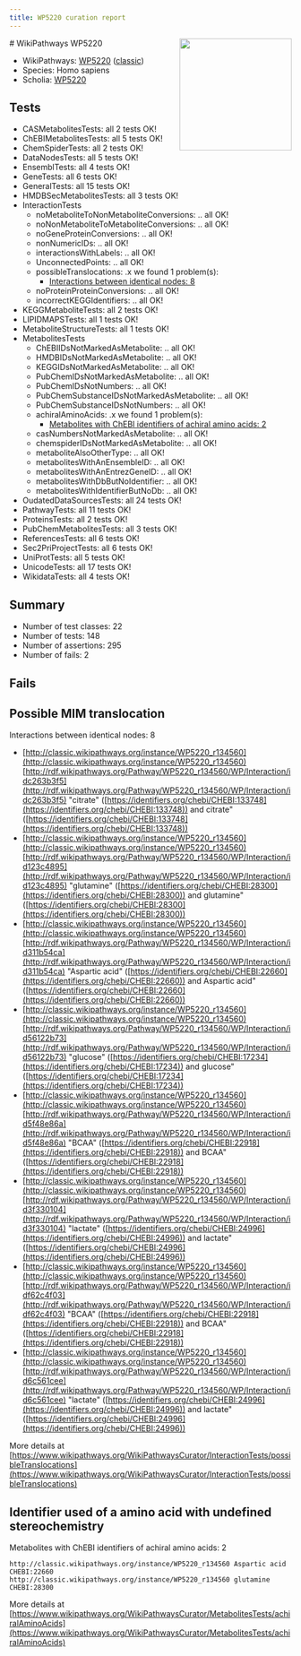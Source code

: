 ```yaml
---
title: WP5220 curation report
---
```


<img style="float: right; width: 200px" src="https://upload.wikimedia.org/wikipedia/commons/thumb/8/83/Wplogo_with_text_500.png/640px-Wplogo_with_text_500.png" />
# WikiPathways WP5220

* WikiPathways: [WP5220](https://wikipathways.org/pathways/WP5220) ([classic](https://classic.wikipathways.org/instance/WP5220))
* Species: Homo sapiens
* Scholia: [WP5220](https://scholia.toolforge.org/wikipathways/WP5220)
## Tests
* CASMetabolitesTests: all 2 tests OK!
* ChEBIMetabolitesTests: all 5 tests OK!
* ChemSpiderTests: all 2 tests OK!
* DataNodesTests: all 5 tests OK!
* EnsemblTests: all 4 tests OK!
* GeneTests: all 6 tests OK!
* GeneralTests: all 15 tests OK!
* HMDBSecMetabolitesTests: all 3 tests OK!
* InteractionTests
    * noMetaboliteToNonMetaboliteConversions: .. all OK!
    * noNonMetaboliteToMetaboliteConversions: .. all OK!
    * noGeneProteinConversions: .. all OK!
    * nonNumericIDs: .. all OK!
    * interactionsWithLabels: .. all OK!
    * UnconnectedPoints: .. all OK!
    * possibleTranslocations: .x we found 1 problem(s):
        * [Interactions between identical nodes: 8](#1c11820d)
    * noProteinProteinConversions: .. all OK!
    * incorrectKEGGIdentifiers: .. all OK!
* KEGGMetaboliteTests: all 2 tests OK!
* LIPIDMAPSTests: all 1 tests OK!
* MetaboliteStructureTests: all 1 tests OK!
* MetabolitesTests
    * ChEBIIDsNotMarkedAsMetabolite: .. all OK!
    * HMDBIDsNotMarkedAsMetabolite: .. all OK!
    * KEGGIDsNotMarkedAsMetabolite: .. all OK!
    * PubChemIDsNotMarkedAsMetabolite: .. all OK!
    * PubChemIDsNotNumbers: .. all OK!
    * PubChemSubstanceIDsNotMarkedAsMetabolite: .. all OK!
    * PubChemSubstanceIDsNotNumbers: .. all OK!
    * achiralAminoAcids: .x we found 1 problem(s):
        * [Metabolites with ChEBI identifiers of achiral amino acids: 2](#9c17608f)
    * casNumbersNotMarkedAsMetabolite: .. all OK!
    * chemspiderIDsNotMarkedAsMetabolite: .. all OK!
    * metaboliteAlsoOtherType: .. all OK!
    * metabolitesWithAnEnsembleID: .. all OK!
    * metabolitesWithAnEntrezGeneID: .. all OK!
    * metabolitesWithDbButNoIdentifier: .. all OK!
    * metabolitesWithIdentifierButNoDb: .. all OK!
* OudatedDataSourcesTests: all 24 tests OK!
* PathwayTests: all 11 tests OK!
* ProteinsTests: all 2 tests OK!
* PubChemMetabolitesTests: all 3 tests OK!
* ReferencesTests: all 6 tests OK!
* Sec2PriProjectTests: all 6 tests OK!
* UniProtTests: all 5 tests OK!
* UnicodeTests: all 17 tests OK!
* WikidataTests: all 4 tests OK!


## Summary

* Number of test classes: 22
* Number of tests: 148
* Number of assertions: 295
* Number of fails: 2

## Fails

<a name="1c11820d" />

## Possible MIM translocation

Interactions between identical nodes: 8

* [http://classic.wikipathways.org/instance/WP5220_r134560](http://classic.wikipathways.org/instance/WP5220_r134560) [http://rdf.wikipathways.org/Pathway/WP5220_r134560/WP/Interaction/idc263b3f5](http://rdf.wikipathways.org/Pathway/WP5220_r134560/WP/Interaction/idc263b3f5) "citrate" ([https://identifiers.org/chebi/CHEBI:133748](https://identifiers.org/chebi/CHEBI:133748)) and 
citrate" ([https://identifiers.org/chebi/CHEBI:133748](https://identifiers.org/chebi/CHEBI:133748))
* [http://classic.wikipathways.org/instance/WP5220_r134560](http://classic.wikipathways.org/instance/WP5220_r134560) [http://rdf.wikipathways.org/Pathway/WP5220_r134560/WP/Interaction/id123c4895](http://rdf.wikipathways.org/Pathway/WP5220_r134560/WP/Interaction/id123c4895) "glutamine" ([https://identifiers.org/chebi/CHEBI:28300](https://identifiers.org/chebi/CHEBI:28300)) and 
glutamine" ([https://identifiers.org/chebi/CHEBI:28300](https://identifiers.org/chebi/CHEBI:28300))
* [http://classic.wikipathways.org/instance/WP5220_r134560](http://classic.wikipathways.org/instance/WP5220_r134560) [http://rdf.wikipathways.org/Pathway/WP5220_r134560/WP/Interaction/id311b54ca](http://rdf.wikipathways.org/Pathway/WP5220_r134560/WP/Interaction/id311b54ca) "Aspartic acid" ([https://identifiers.org/chebi/CHEBI:22660](https://identifiers.org/chebi/CHEBI:22660)) and 
Aspartic acid" ([https://identifiers.org/chebi/CHEBI:22660](https://identifiers.org/chebi/CHEBI:22660))
* [http://classic.wikipathways.org/instance/WP5220_r134560](http://classic.wikipathways.org/instance/WP5220_r134560) [http://rdf.wikipathways.org/Pathway/WP5220_r134560/WP/Interaction/id56122b73](http://rdf.wikipathways.org/Pathway/WP5220_r134560/WP/Interaction/id56122b73) "glucose" ([https://identifiers.org/chebi/CHEBI:17234](https://identifiers.org/chebi/CHEBI:17234)) and 
glucose" ([https://identifiers.org/chebi/CHEBI:17234](https://identifiers.org/chebi/CHEBI:17234))
* [http://classic.wikipathways.org/instance/WP5220_r134560](http://classic.wikipathways.org/instance/WP5220_r134560) [http://rdf.wikipathways.org/Pathway/WP5220_r134560/WP/Interaction/id5f48e86a](http://rdf.wikipathways.org/Pathway/WP5220_r134560/WP/Interaction/id5f48e86a) "BCAA" ([https://identifiers.org/chebi/CHEBI:22918](https://identifiers.org/chebi/CHEBI:22918)) and 
BCAA" ([https://identifiers.org/chebi/CHEBI:22918](https://identifiers.org/chebi/CHEBI:22918))
* [http://classic.wikipathways.org/instance/WP5220_r134560](http://classic.wikipathways.org/instance/WP5220_r134560) [http://rdf.wikipathways.org/Pathway/WP5220_r134560/WP/Interaction/id3f330104](http://rdf.wikipathways.org/Pathway/WP5220_r134560/WP/Interaction/id3f330104) "lactate" ([https://identifiers.org/chebi/CHEBI:24996](https://identifiers.org/chebi/CHEBI:24996)) and 
lactate" ([https://identifiers.org/chebi/CHEBI:24996](https://identifiers.org/chebi/CHEBI:24996))
* [http://classic.wikipathways.org/instance/WP5220_r134560](http://classic.wikipathways.org/instance/WP5220_r134560) [http://rdf.wikipathways.org/Pathway/WP5220_r134560/WP/Interaction/idf62c4f03](http://rdf.wikipathways.org/Pathway/WP5220_r134560/WP/Interaction/idf62c4f03) "BCAA" ([https://identifiers.org/chebi/CHEBI:22918](https://identifiers.org/chebi/CHEBI:22918)) and 
BCAA" ([https://identifiers.org/chebi/CHEBI:22918](https://identifiers.org/chebi/CHEBI:22918))
* [http://classic.wikipathways.org/instance/WP5220_r134560](http://classic.wikipathways.org/instance/WP5220_r134560) [http://rdf.wikipathways.org/Pathway/WP5220_r134560/WP/Interaction/id6c561cee](http://rdf.wikipathways.org/Pathway/WP5220_r134560/WP/Interaction/id6c561cee) "lactate" ([https://identifiers.org/chebi/CHEBI:24996](https://identifiers.org/chebi/CHEBI:24996)) and 
lactate" ([https://identifiers.org/chebi/CHEBI:24996](https://identifiers.org/chebi/CHEBI:24996))


More details at [https://www.wikipathways.org/WikiPathwaysCurator/InteractionTests/possibleTranslocations](https://www.wikipathways.org/WikiPathwaysCurator/InteractionTests/possibleTranslocations)

<a name="9c17608f" />

## Identifier used of a amino acid with undefined stereochemistry

Metabolites with ChEBI identifiers of achiral amino acids: 2
```
http://classic.wikipathways.org/instance/WP5220_r134560 Aspartic acid CHEBI:22660
http://classic.wikipathways.org/instance/WP5220_r134560 glutamine CHEBI:28300
```

More details at [https://www.wikipathways.org/WikiPathwaysCurator/MetabolitesTests/achiralAminoAcids](https://www.wikipathways.org/WikiPathwaysCurator/MetabolitesTests/achiralAminoAcids)

